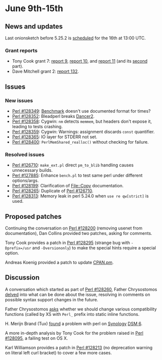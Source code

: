 # June 9th-15th

## News and updates

Last onionsketch before 5.25.2 is
[scheduled](http://www.nntp.perl.org/group/perl.perl5.porters/237178)
for the 16th at 13:00 UTC.

### Grant reports

* Tony Cook grant 7:
  [report 9](http://www.nntp.perl.org/group/perl.perl5.porters/237175),
  [report 10](http://www.nntp.perl.org/group/perl.perl5.porters/237176),
  and
  [report 11](http://www.nntp.perl.org/group/perl.perl5.porters/237177)
  (and its
  [second](http://www.nntp.perl.org/group/perl.perl5.porters/237185)
  part).
* Dave Mitchell grant 2:
  [report 132](http://www.nntp.perl.org/group/perl.perl5.porters/237181).

## Issues

### New issues

* [Perl #128349](https://rt.perl.org/Ticket/Display.html?id=128349):
  [Benchmark](https://metacpan.org/pod/Benchmark) doesn't use
  documented format for times?
* [Perl #128352](https://rt.perl.org/Ticket/Display.html?id=128352):
  Bleadperl breaks [Dancer2](https://metacpan.org/pod/Dancer2).
* [Perl #128358](https://rt.perl.org/Ticket/Display.html?id=128358):
  Cygwin: `nm` detects `memmem`, but headers don't expose it,
  leading to tests crashing.
* [Perl #128359](https://rt.perl.org/Ticket/Display.html?id=128359):
  Cygwin: Warnings: assignment discards `const` quantifier.
* [Perl #128365](https://rt.perl.org/Ticket/Display.html?id=128365):
  IO layer for STDERR not set.
* [Perl #128400](https://rt.perl.org/Ticket/Display.html?id=128400):
  `PerlMemShared_realloc()` without checking for failure.

### Resolved issues

* [Perl #126710](https://rt.perl.org/Ticket/Display.html?id=126710):
  `make_ext.pl` direct `pm_to_blib` handling causes unnecessary
  builds.
* [Perl #127885](https://rt.perl.org/Ticket/Display.html?id=127885):
  Enhance `bench.pl` to test same perl under different options/args.
* [Perl #128199](https://rt.perl.org/Ticket/Display.html?id=128199):
  Clarification of
  [File::Copy](https://metacpan.org/pod/File::Copy) documentation.
* [Perl #128265](https://rt.perl.org/Ticket/Display.html?id=128265):
  Duplicate of
  [Perl #126710](https://rt.perl.org/Ticket/Display.html?id=126710).
* [Perl #128313](https://rt.perl.org/Ticket/Display.html?id=128313):
  Memory leak in perl 5.24.0 when `use re qw[strict]` is used.

## Proposed patches

Continuing the conversation on
[Perl #128200](https://rt.perl.org/Ticket/Display.html?id=128200)
(removing usenet from documentation), Dan Collins provided two
patches, asking for comments.

Tony Cook provides a patch in
[Perl #128295](https://rt.perl.org/Ticket/Display.html?id=128295)
(strange bug with `-Dprefix=/usr` and `-Dversiononly`) to make
the special hints require a special option.

Andreas Koenig provided a patch to update
[CPAN.pm](https://metacpan.org/pod/CPAN).

## Discussion

A conversation which started as part of
[Perl #128260](https://rt.perl.org/Ticket/Display.html?id=128260),
Father Chrysostomos
[delved](http://www.nntp.perl.org/group/perl.perl5.porters/237102)
into what can be done about the issue, resolving in comments on
possible syntax support changes in the future.

Father Chrysostomos
[asks](http://www.nntp.perl.org/group/perl.perl5.porters/237151)
whether we should change various compatibility functions (called
by XS with `Perl_` prefix into static inline functions.

H. Merijn Brand (Tux)
[found](http://www.nntp.perl.org/group/perl.perl5.porters/237163)
a problem with perl on
[Synology](https://en.wikipedia.org/wiki/Synology_Inc.)
[DSM 6](https://www.synology.com/en-global/dsm/6.0).

A more in-depth analysis by Tony Cook for the problem raised in
[Perl #128095](https://rt.perl.org/Ticket/Display.html?id=128095),
a failing test on OS X.

Karl Williamson provides a patch in
[Perl #128213](https://rt.perl.org/Ticket/Display.html?id=128213)
(no deprecation warning on literal left curl bracket) to cover
a few more cases.
